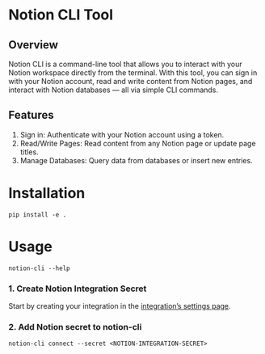 # Notion CLI Tool
## Overview
Notion CLI is a command-line tool that allows you to interact with your Notion workspace directly from the terminal. With this tool, you can sign in with your Notion account, read and write content from Notion pages, and interact with Notion databases — all via simple CLI commands.

## Features
1. Sign in: Authenticate with your Notion account using a token.
2. Read/Write Pages: Read content from any Notion page or update page titles.
3. Manage Databases: Query data from databases or insert new entries.

# Installation
```
pip install -e .
```

# Usage
```
notion-cli --help
```

### 1. Create Notion Integration Secret

Start by creating your integration in the [integration’s settings page](https://www.notion.so/profile/integrations).

### 2. Add Notion secret to notion-cli
```
notion-cli connect --secret <NOTION-INTEGRATION-SECRET>
```